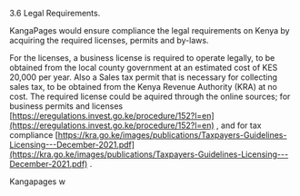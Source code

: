 3.6 Legal Requirements.

KangaPages would ensure compliance the legal requirements on Kenya by acquiring the required licenses, permits and by-laws.

For the licenses, a business license is required to operate legally, to be obtained from the local county government at an estimated cost of KES 20,000 per year. Also a Sales tax permit that is necessary for collecting sales tax, to be obtained from the Kenya Revenue Authority (KRA) at no cost. The required license could be aquired through the online sources; for business permits and licenses [https://eregulations.invest.go.ke/procedure/152?l=en](https://eregulations.invest.go.ke/procedure/152?l=en) , and for tax compliance [https://kra.go.ke/images/publications/Taxpayers-Guidelines-Licensing---December-2021.pdf](https://kra.go.ke/images/publications/Taxpayers-Guidelines-Licensing---December-2021.pdf) .

Kangapages w